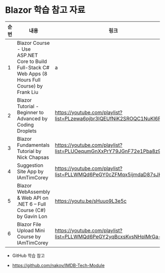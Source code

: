 # Blazor 학습 참고 자료

| 순번 | 내용 | 링크 | 비고 |
| ---| --- | --- | --- |
| 1 | Blazor Course - Use ASP.NET Core to Build Full-Stack C# Web Apps (8 Hours Full Course) by Frank Liu |  a | - |
| 2 | Blazor Tutorial - Beginner to Advanced by Coding Droplets | https://youtube.com/playlist?list=PLzewa6pjbr3IQEUfNiK2SROQC1NuKl6PV | - |
| 3 | Blazor Fundamentals Tutorial by Nick Chapsas | https://youtube.com/playlist?list=PLUOequmGnXxPrY79JGnF72e1Pba8z93zo | - |
| 4 | Suggestion Site App by IAmTimCorey | https://youtube.com/playlist?list=PLLWMQd6PeGY0cZFMqx5ijmdaD87sJKCsU | - |
| 5 | Blazor WebAssembly & Web API on .NET 6 – Full Course (C#) by Gavin Lon | https://youtu.be/sHuuo9L3e5c | - |
| 6 | Blazor File Upload Mini Course by IAmTimCorey | https://youtube.com/playlist?list=PLLWMQd6PeGY2yqBcxsKvsNHplMrGa-SeK | - |

* GitHub 학습 참고
 - https://github.com/nakov/IMDB-Tech-Module
